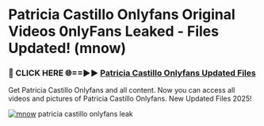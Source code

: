 # Patricia Castillo Onlyfans Original Videos 0nlyFans Leaked - Files Updated! (mnow)

<h3>🔴 CLICK HERE 🌐==►► <a href="https://tinyurl.com/x26r9saj" rel="nofollow">Patricia Castillo Onlyfans Updated Files</a></h3>

Get Patricia Castillo Onlyfans and all content. Now you can access all videos and pictures of Patricia Castillo Onlyfans. New Updated Files 2025!

[![mnow](https://i.imgur.com/LkgZPqh.gif)](https://tinyurl.com/x26r9saj)
patricia castillo onlyfans leak